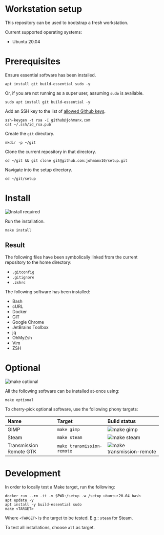 # Workstation setup

This repository can be used to bootstrap a fresh workstation.

Current supported operating systems:

- Ubuntu 20.04

# Prerequisites

Ensure essential software has been installed.

```
apt install git build-essential sudo -y
```

Or, if you are not running as a super user, assuming `sudo` is available.

```
sudo apt install git build-essential -y
```

Add an SSH key to the list of
[allowed Github keys](https://github.com/settings/keys).

```
ssh-keygen -t rsa -C github@johmanx.com
cat ~/.ssh/id_rsa.pub
```

Create the `git` directory.

```
mkdir -p ~/git
```

Clone the current repository in that directory.

```
cd ~/git && git clone git@github.com:johmanx10/setup.git
```

Navigate into the setup directory.

```
cd ~/git/setup
```

# Install

![Install required](https://github.com/johmanx10/setup/workflows/make%20install/badge.svg)

Run the installation.

```
make install
```

## Result

The following files have been symbolically linked from the current repository to
the home directory:

- `.gitconfig`
- `.gitignore`
- `.zshrc`

The following software has been installed:

- Bash
- cURL
- Docker
- GIT
- Google Chrome
- JetBrains Toolbox
- jq
- OhMyZsh
- Vim
- ZSH

# Optional

![make optional](https://github.com/johmanx10/setup/workflows/make%20optional/badge.svg)

All the following software can be installed at-once using:

```
make optional
```

To cherry-pick optional software, use the following phony targets:

| Name                    | Target                     | Build status |
|:------------------------|:---------------------------|:-------------|
| GIMP                    | `make gimp`                | ![make gimp](https://github.com/johmanx10/setup/workflows/make%20gimp/badge.svg) |
| Steam                   | `make steam`               | ![make steam](https://github.com/johmanx10/setup/workflows/make%20steam/badge.svg) |
| Transmission Remote GTK | `make transmission-remote` | ![make transmission-remote](https://github.com/johmanx10/setup/workflows/make%20transmission-remote/badge.svg) |

# Development

In order to locally test a Make target, run the following:

```
docker run --rm -it -v $PWD:/setup -w /setup ubuntu:20.04 bash
apt update -y
apt install -y build-essential sudo
make <TARGET>
```

Where `<TARGET>` is the target to be tested. E.g.: `steam` for Steam.

To test all installations, choose `all` as target.